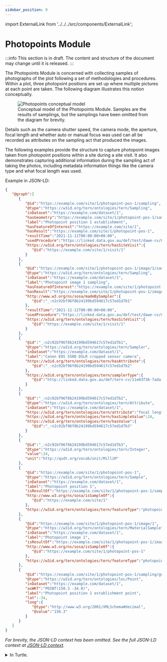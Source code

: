```yaml
---
sidebar_position: 9
---
```


import ExternalLink from '../../../src/components/ExternalLink';

# Photopoints Module

:::info
This section is in draft. The content and structure of the document may change until it is released.
:::

The Photopoints Module is concerned with collecting samples of photographs of the plot following a set of methodologies and procedures. Within a plot, three photopoint positions are set up where multiple pictures at each point are taken. The following diagram illustrates this notion conceptually.

<figure>
  <img src="https://w3id.org/tern/static/linkeddata-website/dawe-rlp/photopoints-module/conceptual-model.png" alt="Photopoints conceptual model" />
  <figcaption style={{textAlign: "center"}}>Conceptual model of the Photopoints Module. Samples are the results of samplings, but the samplings have been omitted from the diagram for brevity. </figcaption>
</figure>

Details such as the camera shutter speed, the camera mode, the aperture, focal length and whether auto or manual focus was used can all be recorded as attributes on the sampling act that produced the images.

The following examples provide the structure to capture photopoint images taken from photopoint positions within a site during a site visit. It also demonstrates capturing additional information during the sampling act of taking the photos, including metadata information things like the camera type and what focal length was used.

Example in JSON-LD:

```json
{
   "@graph":[
      {
         "@id":"https://example.com/site/1/photopoint-pos-1/sampling",
         "@type":"https://w3id.org/tern/ontologies/tern/Sampling",
         "inDataset":"https://example.com/dataset/1",
         "hasGeometry":"https://example.com/site/1/photopoint-pos-1/sampling/geometry",
         "label":"Photopoint position 1 establishment",
         "hasFeatureOfInterest":"https://example.com/site/1",
         "hasResult":"https://example.com/site/1/photopoint-pos-1",
         "resultTime":"2021-11-11T00:00:00+00:00",
         "usedProcedure":"https://linked.data.gov.au/def/test/dawe-cv/05669173-2fe7-4b70-ba67-2e09fbe87de9",
         "https://w3id.org/tern/ontologies/tern/hasSiteVisit":{
            "@id":"https://example.com/site/1/visit/1"
         }
      },
      {
         "@id":"https://example.com/site/1/photopoint-pos-1/image/1/sampling",
         "@type":"https://w3id.org/tern/ontologies/tern/Sampling",
         "inDataset":"https://example.com/dataset/1",
         "label":"Photopoint image 1 sampling",
         "hasFeatureOfInterest":"https://example.com/site/1/photopoint-pos-1",
         "hasResult":"https://example.com/site/1/photopoint-pos-1/image/1",
         "http://www.w3.org/ns/sosa/madeBySampler":{
            "@id":"_:n2c92bf96f8b24199bd594617c57ed1d7b1"
         },
         "resultTime":"2021-11-11T00:00:00+00:00",
         "usedProcedure":"https://linked.data.gov.au/def/test/dawe-cv/05669173-2fe7-4b70-ba67-2e09fbe87de9",
         "https://w3id.org/tern/ontologies/tern/hasSiteVisit":{
            "@id":"https://example.com/site/1/visit/1"
         }
      },
      {
         "@id":"_:n2c92bf96f8b24199bd594617c57ed1d7b1",
         "@type":"https://w3id.org/tern/ontologies/tern/Sampler",
         "inDataset":"https://example.com/dataset/1",
         "label":"Canon EOS 550D DSLR cropped sensor camera",
         "https://w3id.org/tern/ontologies/tern/hasAttribute":{
            "@id":"_:n2c92bf96f8b24199bd594617c57ed1d7b2"
         },
         "https://w3id.org/tern/ontologies/tern/samplerType":{
            "@id":"http://linked.data.gov.au/def/tern-cv/11e03f36-7ada-4333-88e2-38c9205f2749"
         }
      },
      {
         "@id":"_:n2c92bf96f8b24199bd594617c57ed1d7b2",
         "@type":"https://w3id.org/tern/ontologies/tern/Attribute",
         "inDataset":"https://example.com/dataset/1",
         "https://w3id.org/tern/ontologies/tern/attribute":"focal length",
         "https://w3id.org/tern/ontologies/tern/hasSimpleValue":24,
         "https://w3id.org/tern/ontologies/tern/hasValue":{
            "@id":"_:n2c92bf96f8b24199bd594617c57ed1d7b3"
         }
      },
      {
         "@id":"_:n2c92bf96f8b24199bd594617c57ed1d7b3",
         "@type":"https://w3id.org/tern/ontologies/tern/Integer",
         "value":24,
         "unit":"http://qudt.org/vocab/unit/MilliM"
      },
      {
         "@id":"https://example.com/site/1/photopoint-pos-1",
         "@type":"https://w3id.org/tern/ontologies/tern/Sample",
         "inDataset":"https://example.com/dataset/1",
         "label":"Photopoint position 1",
         "isResultOf":"https://example.com/site/1/photopoint-pos-1/sampling",
         "http://www.w3.org/ns/sosa/isSampleOf":{
            "@id":"https://example.com/site/1"
         },
         "https://w3id.org/tern/ontologies/tern/featureType":"photopoint position"
      },
      {
         "@id":"https://example.com/site/1/photopoint-pos-1/image/1",
         "@type":"https://w3id.org/tern/ontologies/tern/MaterialSample",
         "inDataset":"https://example.com/dataset/1",
         "label":"Photopoint image 1",
         "isResultOf":"https://example.com/site/1/photopoint-pos-1/image/1/sampling",
         "http://www.w3.org/ns/sosa/isSampleOf":{
            "@id":"https://example.com/site/1/photopoint-pos-1"
         },
         "https://w3id.org/tern/ontologies/tern/featureType":"photopoint image"
      },
      {
         "@id":"https://example.com/site/1/photopoint-pos-1/sampling/geometry",
         "@type":"https://w3id.org/tern/ontologies/loc/Point",
         "inDataset":"https://example.com/dataset/1",
         "asWKT":"POINT(150.3 -34.0)",
         "label":"Photopoint position 1 establishment point",
         "lat":-34,
         "long":{
            "@type":"http://www.w3.org/2001/XMLSchema#decimal",
            "@value":"150.3"
         }
      }
   ]
}
```

_For brevity, the JSON-LD context has been omitted. See the full JSON-LD context at [JSON-LD context](/tern-ontology/dev-guide/json-ld-context)._

<details>
    <summary>In Turtle.</summary>

<p>

```
@prefix tern: <https://w3id.org/tern/ontologies/tern/> .
@prefix tern-loc: <https://w3id.org/tern/ontologies/loc/> .
@prefix rdfs: <http://www.w3.org/2000/01/rdf-schema#> .
@prefix dcterms: <http://purl.org/dc/terms/> .
@prefix xsd: <http://www.w3.org/2001/XMLSchema#> .
@prefix geosparql: <http://www.opengis.net/ont/geosparql#> .
@prefix geo: <http://www.w3.org/2003/01/geo/wgs84_pos#> .
@prefix sosa: <http://www.w3.org/ns/sosa/> .
@prefix void: <http://rdfs.org/ns/void#> .
@prefix prov: <http://www.w3.org/ns/prov#> .
@prefix wgs84: <http://www.w3.org/2003/01/geo/wgs84_pos#> .
@prefix rdf: <http://www.w3.org/1999/02/22-rdf-syntax-ns#> .

<https://example.com/site/1/photopoint-pos-1/sampling> a tern:Sampling ;
    rdfs:label "Photopoint position 1 establishment" ;
    sosa:hasFeatureOfInterest <https://example.com/site/1> ;
    sosa:resultTime "2021-11-11T00:00:00Z"^^xsd:dateTime ;
    sosa:usedProcedure <https://linked.data.gov.au/def/test/dawe-cv/05669173-2fe7-4b70-ba67-2e09fbe87de9> ;
    geosparql:hasGeometry <https://example.com/site/1/photopoint-pos-1/sampling/geometry> ;
    tern:hasSiteVisit <https://example.com/site/1/visit/1> ;
    sosa:hasResult <https://example.com/site/1/photopoint-pos-1> ;
    void:inDataset <https://example.com/dataset/1> ;
.

<https://example.com/site/1/photopoint-pos-1/sampling/geometry> a tern-loc:Point ;
    rdfs:label "Photopoint position 1 establishment point" ;
    wgs84:lat -34 ;
    wgs84:long 150.3 ;
    geosparql:asWKT "POINT(150.3 -34.0)"^^geosparql:wktLiteral ;
    void:inDataset <https://example.com/dataset/1> ;
.

<https://example.com/site/1/photopoint-pos-1> a tern:Sample ;
    rdfs:label "Photopoint position 1" ;
    sosa:isResultOf <https://example.com/site/1/photopoint-pos-1/sampling> ;
    sosa:isSampleOf <https://example.com/site/1> ;
    void:inDataset <https://example.com/dataset/1> ;
    tern:featureType "photopoint position" ;
.

<https://example.com/site/1/photopoint-pos-1/image/1/sampling> a tern:Sampling ;
    rdfs:label "Photopoint image 1 sampling" ;
    sosa:hasFeatureOfInterest <https://example.com/site/1/photopoint-pos-1> ;
    sosa:resultTime "2021-11-11T00:00:00Z"^^xsd:dateTime ;
    sosa:usedProcedure <https://linked.data.gov.au/def/test/dawe-cv/05669173-2fe7-4b70-ba67-2e09fbe87de9> ;
    tern:hasSiteVisit <https://example.com/site/1/visit/1> ;
    sosa:hasResult <https://example.com/site/1/photopoint-pos-1/image/1> ;
    void:inDataset <https://example.com/dataset/1> ;
    sosa:madeBySampler [
        a tern:Sampler ;
        rdfs:label "Canon EOS 550D DSLR cropped sensor camera" ;
        tern:samplerType <http://linked.data.gov.au/def/tern-cv/11e03f36-7ada-4333-88e2-38c9205f2749> ;
        void:inDataset <https://example.com/dataset/1> ;
        tern:hasAttribute [
            a tern:Attribute ;
            void:inDataset <https://example.com/dataset/1> ;
            tern:attribute "focal length" ;
            tern:hasSimpleValue 24 ;
            tern:hasValue [
                a tern:Integer ;
                rdf:value 24 ;
                tern:unit <http://qudt.org/vocab/unit/MilliM> ;
            ]
        ] ;
    ] ;
.

<https://example.com/site/1/photopoint-pos-1/image/1> a tern:MaterialSample ;
    rdfs:label "Photopoint image 1" ;
    sosa:isResultOf <https://example.com/site/1/photopoint-pos-1/image/1/sampling> ;
    sosa:isSampleOf <https://example.com/site/1/photopoint-pos-1> ;
    void:inDataset <https://example.com/dataset/1> ;
    tern:featureType "photopoint image" ;
.
```

</p>
    
</details>

